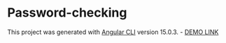 # Password-checking

This project was generated with [Angular CLI](https://github.com/angular/angular-cli) version 15.0.3. - [DEMO LINK](https://artem-musii.github.io/password-checking/)
